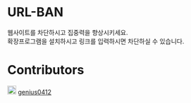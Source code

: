 # URL-BAN

웹사이트를 차단하시고 집중력을 향상시키세요.
<br>
확장프로그램을 설치하시고 링크를 입력하시면 차단하실 수 있습니다.

# Contributors

<img src="https://avatars0.githubusercontent.com/u/62144272?s=400&u=3127b2826277fe5db9a6a4f14546e5236574581b&v=4" width="20" /> [genius0412](https://github.com/genius0412)
